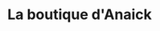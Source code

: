 ---
title: "La boutique d'Anaick"
url: /saint-donat-sur-lherbasse/la-boutique-danaick/
shop: vêtements
---